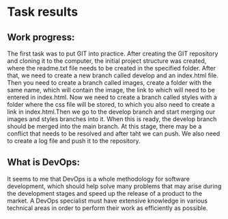 # Task results

## Work progress:

The first task was to put GIT into practice. After creating the GIT repository and cloning it to the computer, the initial project structure was created, where the readme.txt file needs to be created in the specified folder. After that, we need to create a new branch called develop and an index.html file. Then you need to create a branch called images, create a folder with the same name, which will contain the image, the link to which will need to be entered in index.html. Now we need to create a branch called styles with a folder where the css file will be stored, to which you also need to create a link in index.html.Then we go to the develop branch and start merging our images and styles branches into it. When this is ready, the develop branch should be merged into the main branch. At this stage, there may be a conflict that needs to be resolved and after taht we can push. We also need to create a log file and push it to the repository.

## What is DevOps:
It seems to me that DevOps is a whole methodology for software development, which should help solve many problems that may arise during the development stages and speed up the release of a product to the market. A DevOps specialist must have extensive knowledge in various technical areas in order to perform their work as efficiently as possible.



